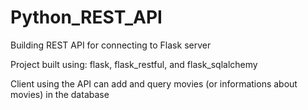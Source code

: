 # Python_REST_API

Building REST API for connecting to Flask server

Project built using: flask,  flask_restful, and  flask_sqlalchemy 


Client using the API can add and query movies (or informations about movies) in  the database
